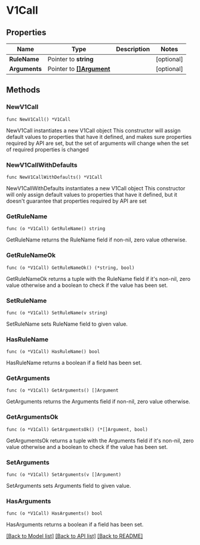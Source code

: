 # V1Call

## Properties

Name | Type | Description | Notes
------------ | ------------- | ------------- | -------------
**RuleName** | Pointer to **string** |  | [optional] 
**Arguments** | Pointer to [**[]Argument**](Argument.md) |  | [optional] 

## Methods

### NewV1Call

`func NewV1Call() *V1Call`

NewV1Call instantiates a new V1Call object
This constructor will assign default values to properties that have it defined,
and makes sure properties required by API are set, but the set of arguments
will change when the set of required properties is changed

### NewV1CallWithDefaults

`func NewV1CallWithDefaults() *V1Call`

NewV1CallWithDefaults instantiates a new V1Call object
This constructor will only assign default values to properties that have it defined,
but it doesn't guarantee that properties required by API are set

### GetRuleName

`func (o *V1Call) GetRuleName() string`

GetRuleName returns the RuleName field if non-nil, zero value otherwise.

### GetRuleNameOk

`func (o *V1Call) GetRuleNameOk() (*string, bool)`

GetRuleNameOk returns a tuple with the RuleName field if it's non-nil, zero value otherwise
and a boolean to check if the value has been set.

### SetRuleName

`func (o *V1Call) SetRuleName(v string)`

SetRuleName sets RuleName field to given value.

### HasRuleName

`func (o *V1Call) HasRuleName() bool`

HasRuleName returns a boolean if a field has been set.

### GetArguments

`func (o *V1Call) GetArguments() []Argument`

GetArguments returns the Arguments field if non-nil, zero value otherwise.

### GetArgumentsOk

`func (o *V1Call) GetArgumentsOk() (*[]Argument, bool)`

GetArgumentsOk returns a tuple with the Arguments field if it's non-nil, zero value otherwise
and a boolean to check if the value has been set.

### SetArguments

`func (o *V1Call) SetArguments(v []Argument)`

SetArguments sets Arguments field to given value.

### HasArguments

`func (o *V1Call) HasArguments() bool`

HasArguments returns a boolean if a field has been set.


[[Back to Model list]](../README.md#documentation-for-models) [[Back to API list]](../README.md#documentation-for-api-endpoints) [[Back to README]](../README.md)


